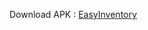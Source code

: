 Download APK : [EasyInventory](https://drive.google.com/file/d/1peQ6yzpjvYbLix_d50us5t8z4On9Kze1/view?usp=sharing)
